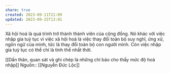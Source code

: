 ```yaml
---
share: true
created: 2023-09-11T21:09
updated: 2023-09-25T13:01
---
```

Xã hội hoá là quá trình trở thành thành viên của cộng đồng. Nó khác với việc nhập gia tuỳ tục vì việc xã hội hoá là việc thay đổi toàn bộ suy nghĩ, ứng xử, ngôn ngữ của mình, tức là thay đổi toàn bộ con người mình. Còn việc nhập gia tuỳ tục có thể chỉ là tình thế nhất thời.

[[Dấn thân, quan sát và ghi chép là những chỉ báo cho thấy mức độ hoà nhập]]
Nguồn:: [[Nguyễn Đức Lộc]]